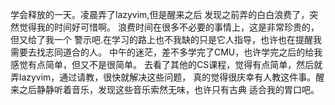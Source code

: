 学会释放的一天。凌晨弄了lazyvim,但是醒来之后
发现之前弄的白白浪费了，突然觉得我的时间好可惜啊。
浪费时间在很多不必要的事情上，这是非常珍贵的，但又给了我一个
警示吧.在学习的路上也不我缺的只是它人指导，也许也在提醒我需要去找志同道合的人。
中午的迷茫，差不多学完了CMU，也许学完之后的给我感觉有点简单，但又不是很简单。
去看了其他的CS课程，觉得有点简单，然后就弄lazyvim，通过请教，很快就解决这些问题，
真的觉得很庆幸有人教这件事。醒来之后静静听着音乐，发现这些音乐索然无味，也许只有古典
适合我的胃口吧。
